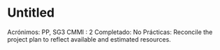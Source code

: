# Untitled

Acrónimos: PP, SG3
CMMI : 2
Completado: No
Prácticas: Reconcile the project plan to reflect available and estimated resources.